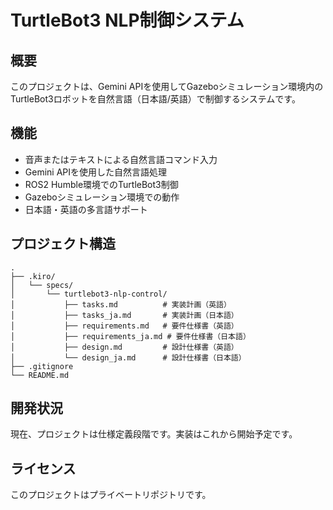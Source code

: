 # TurtleBot3 NLP制御システム

## 概要

このプロジェクトは、Gemini APIを使用してGazeboシミュレーション環境内のTurtleBot3ロボットを自然言語（日本語/英語）で制御するシステムです。

## 機能

- 音声またはテキストによる自然言語コマンド入力
- Gemini APIを使用した自然言語処理
- ROS2 Humble環境でのTurtleBot3制御
- Gazeboシミュレーション環境での動作
- 日本語・英語の多言語サポート

## プロジェクト構造

```
.
├── .kiro/
│   └── specs/
│       └── turtlebot3-nlp-control/
│           ├── tasks.md          # 実装計画（英語）
│           ├── tasks_ja.md       # 実装計画（日本語）
│           ├── requirements.md   # 要件仕様書（英語）
│           ├── requirements_ja.md # 要件仕様書（日本語）
│           ├── design.md         # 設計仕様書（英語）
│           └── design_ja.md      # 設計仕様書（日本語）
├── .gitignore
└── README.md
```

## 開発状況

現在、プロジェクトは仕様定義段階です。実装はこれから開始予定です。

## ライセンス

このプロジェクトはプライベートリポジトリです。 